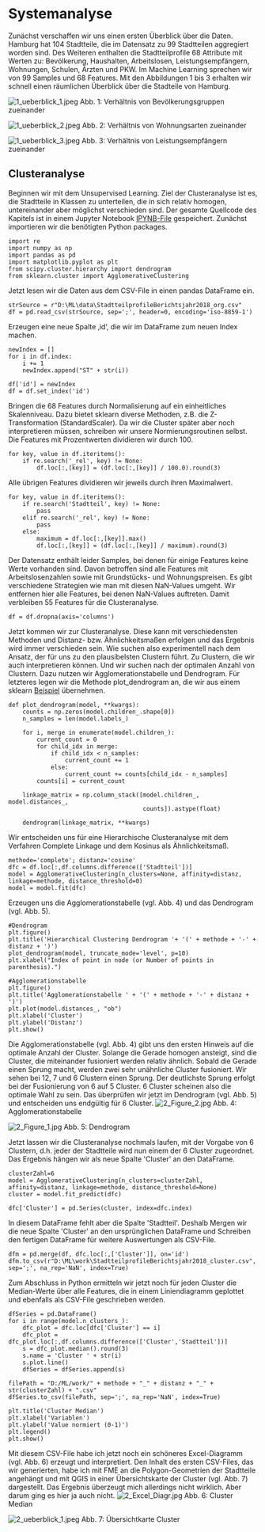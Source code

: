 #

Systemanalyse
=============
Zunächst verschaffen wir uns einen ersten Überblick über die Daten. Hamburg hat 104 Stadtteile, die im Datensatz zu 99 Stadtteilen aggregiert worden sind. Des Weiteren enthalten die Stadtteilprofile 68 Attribute mit Werten zu: Bevölkerung, Haushalten, Arbeitslosen, Leistungsempfängern, Wohnungen, Schulen, Ärzten und PKW. Im Machine Learning sprechen wir von 99 Samples und 68 Features. Mit den Abbildungen 1 bis 3 erhalten wir schnell einen räumlichen Überblick über die Stadteile von Hamburg.

![1_ueberblick_1.jpeg](img/1_ueberblick_1.jpeg)
Abb. 1: Verhältnis von Bevölkerungsgruppen zueinander

![1_ueberblick_2.jpeg](img/1_ueberblick_2.jpeg)
Abb. 2: Verhältnis von Wohnungsarten zueinander

![1_ueberblick_3.jpeg](img/1_ueberblick_3.jpeg)
Abb. 3: Verhältnis von Leistungsempfängern zueinander

## Clusteranalyse
Beginnen wir mit dem Unsupervised Learning. Ziel der Clusteranalyse ist es, die Stadtteile in Klassen zu unterteilen, die in sich relativ homogen, untereinander aber möglichst verschieden sind.
Der gesamte Quellcode des Kapitels ist in einem Jupyter Notebook [IPYNB-File](src/pub_2_clustering.ipynb) gespeichert. Zunächst importieren wir die benötigten Python packages.
```
import re
import numpy as np
import pandas as pd
import matplotlib.pyplot as plt
from scipy.cluster.hierarchy import dendrogram
from sklearn.cluster import AgglomerativeClustering
```
Jetzt lesen wir die Daten aus dem CSV-File in einen pandas DataFrame ein.
```
strSource = r"D:\ML\data\StadtteilprofileBerichtsjahr2018_org.csv"
df = pd.read_csv(strSource, sep=';', header=0, encoding='iso-8859-1')
```
Erzeugen eine neue Spalte ‚id‘, die wir im DataFrame zum neuen Index machen.
```
newIndex = []
for i in df.index:
    i += 1
    newIndex.append("ST" + str(i))

df['id'] = newIndex
df = df.set_index('id')
```
Bringen die 68 Features durch Normalisierung auf ein einheitliches Skalenniveau. Dazu bietet sklearn diverse Methoden, z.B. die Z-Transformation (StandardScaler). Da wir die Cluster später aber noch interpretieren müssen, schreiben wir unsere Normierungsroutinen selbst. Die Features mit Prozentwerten dividieren wir durch 100.
```
for key, value in df.iteritems():
    if re.search('_rel', key) != None:
        df.loc[:,[key]] = (df.loc[:,[key]] / 100.0).round(3)
```
Alle übrigen Features dividieren wir jeweils durch ihren Maximalwert.
```
for key, value in df.iteritems():
    if re.search('Stadtteil', key) != None:
        pass
    elif re.search('_rel', key) != None:
        pass
    else:
        maximum = df.loc[:,[key]].max()
        df.loc[:,[key]] = (df.loc[:,[key]] / maximum).round(3)
```
Der Datensatz enthält leider Samples, bei denen für einige Features keine Werte vorhanden sind. Davon betroffen sind alle Features mit Arbeitslosenzahlen sowie mit Grundstücks- und Wohnungspreisen. Es gibt verschiedene Strategien wie man mit diesen NaN-Values umgeht. Wir entfernen hier alle Features, bei denen NaN-Values auftreten. Damit verbleiben 55 Features für die Clusteranalyse.
```
df = df.dropna(axis='columns')
```
Jetzt kommen wir zur Clusteranalyse. Diese kann mit verschiedensten Methoden und Distanz- bzw. Ähnlichkeitsmaßen erfolgen und das Ergebnis wird immer verschieden sein. Wie suchen also experimentell nach dem Ansatz, der für uns zu den plausibelsten Clustern führt. Zu Clustern, die wir auch interpretieren können. Und wir suchen nach der optimalen Anzahl von Clustern. Dazu nutzen wir Agglomerationstabelle und Dendrogram. Für letzteres legen wir die Methode plot_dendrogram an, die wir aus einem sklearn [Beispiel](https://scikit-learn.org/stable/auto_examples/cluster/plot_agglomerative_dendrogram.html#sphx-glr-auto-examples-cluster-plot-agglomerative-dendrogram-py) übernehmen.
```
def plot_dendrogram(model, **kwargs):
    counts = np.zeros(model.children_.shape[0])
    n_samples = len(model.labels_)

    for i, merge in enumerate(model.children_):
        current_count = 0
        for child_idx in merge:
            if child_idx < n_samples:
                current_count += 1
            else:
                current_count += counts[child_idx - n_samples]
        counts[i] = current_count
    
    linkage_matrix = np.column_stack([model.children_, model.distances_,
                                      counts]).astype(float)
    
    dendrogram(linkage_matrix, **kwargs)
```
Wir entscheiden uns für eine Hierarchische Clusteranalyse mit dem Verfahren Complete Linkage und dem Kosinus als Ähnlichkeitsmaß.
```
methode='complete'; distanz='cosine'
dfc = df.loc[:,df.columns.difference(['Stadtteil'])]
model = AgglomerativeClustering(n_clusters=None, affinity=distanz, linkage=methode, distance_threshold=0)
model = model.fit(dfc)
```
Erzeugen uns die Agglomerationstabelle (vgl. Abb. 4) und das Dendrogram (vgl. Abb. 5).
```
#Dendrogram
plt.figure()
plt.title('Hierarchical Clustering Dendrogram '+ '(' + methode + '-' + distanz + ')')
plot_dendrogram(model, truncate_mode='level', p=10)
plt.xlabel("Index of point in node (or Number of points in parenthesis).")
    
#Agglomerationstabelle
plt.figure()
plt.title('Agglomerationstabelle ' + '(' + methode + '-' + distanz + ')')
plt.plot(model.distances_, "ob")
plt.xlabel('Cluster')
plt.ylabel('Distanz')
plt.show()
```
Die Agglomerationstabelle (vgl. Abb. 4) gibt uns den ersten Hinweis auf die optimale Anzahl der Cluster. Solange die Gerade homogen ansteigt, sind die Cluster, die miteinander fusioniert werden relativ ähnlich. Sobald die Gerade einen Sprung macht, werden zwei sehr unähnliche Cluster fusioniert. Wir sehen bei 12, 7 und 6 Clustern einen Sprung. Der deutlichste Sprung erfolgt bei der Fusionierung von 6 auf 5 Cluster. 6 Cluster scheinen also die optimale Wahl zu sein. Das überprüfen wir jetzt im Dendrogram (vgl. Abb. 5) und entscheiden uns endgültig für 6 Cluster.
![2_Figure_2.jpg](img/2_Figure_2.jpg)
Abb. 4: Agglomerationstabelle

![2_Figure_1.jpg](img/2_Figure_1.jpg)
Abb. 5: Dendrogram

Jetzt lassen wir die Clusteranalyse nochmals laufen, mit der Vorgabe von 6 Clustern, d.h. jeder der Stadtteile wird nun einem der 6 Cluster zugeordnet. Das Ergebnis hängen wir als neue Spalte 'Cluster' an den DataFrame.
```
clusterZahl=6
model = AgglomerativeClustering(n_clusters=clusterZahl,  affinity=distanz, linkage=methode, distance_threshold=None)
cluster = model.fit_predict(dfc)

dfc['Cluster'] = pd.Series(cluster, index=dfc.index)
```
In diesem DataFrame fehlt aber die Spalte 'Stadtteil'. Deshalb Mergen wir die neue Spalte 'Cluster' an den ursprünglichen DataFrame und Schreiben den fertigen DataFrame für weitere Auswertungen als CSV-File.
```
dfm = pd.merge(df, dfc.loc[:,['Cluster']], on='id')
dfm.to_csv(r"D:\ML\work\StadtteilprofileBerichtsjahr2018_cluster.csv", sep=';', na_rep='NaN', index=True)
```
Zum Abschluss in Python ermitteln wir jetzt noch für jeden Cluster die Median-Werte über alle Features, die in einem Liniendiagramm geplottet und ebenfalls als CSV-File geschrieben werden.
```
dfSeries = pd.DataFrame()
for i in range(model.n_clusters_):
    dfc_plot = dfc.loc[dfc['Cluster'] == i]
    dfc_plot = dfc_plot.loc[:,df.columns.difference(['Cluster','Stadtteil'])]
    s = dfc_plot.median().round(3)
    s.name = 'Cluster ' + str(i)
    s.plot.line()
    dfSeries = dfSeries.append(s)

filePath = "D:/ML/work/" + methode + "_" + distanz + "_" + str(clusterZahl) + ".csv"
dfSeries.to_csv(filePath, sep=';', na_rep='NaN', index=True)
 
plt.title('Cluster Median')
plt.xlabel('Variablen')
plt.ylabel('Value normiert (0-1)')
plt.legend()
plt.show()
```
Mit diesem CSV-File habe ich jetzt noch ein schöneres Excel-Diagramm (vgl. Abb. 6) erzeugt und interpretiert. Den Inhalt des ersten CSV-Files, das wir generierten, habe ich mit FME an die Polygon-Geometrien der Stadtteile angehängt und mit QGIS in einer Übersichtskarte der Cluster (vgl. Abb. 7) dargestellt. Das Ergebnis überzeugt mich allerdings nicht wirklich. Aber darum ging es hier ja auch nicht.
![2_Excel_Diagr.jpg](img/2_Excel_Diagr.jpg)
Abb. 6: Cluster Median

![2_ueberblick_1.jpeg](img/2_ueberblick_1.jpeg)
Abb. 7: Übersichtkarte Cluster
